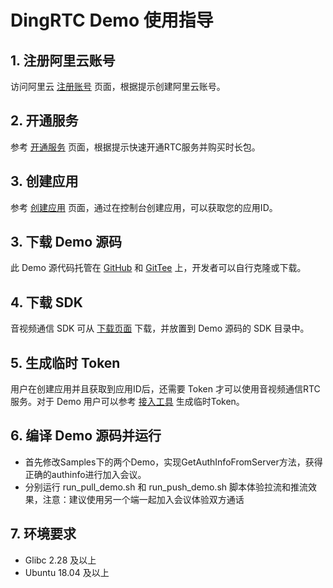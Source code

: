 # DingRTC Demo 使用指导

## 1. 注册阿里云账号
访问阿里云 [注册账号](https://help.aliyun.com/document_detail/324609.html) 页面，根据提示创建阿里云账号。

## 2. 开通服务
参考 [开通服务](https://help.aliyun.com/document_detail/2640080.html) 页面，根据提示快速开通RTC服务并购买时长包。

## 3. 创建应用
参考 [创建应用](https://help.aliyun.com/document_detail/2640083.html) 页面，通过在控制台创建应用，可以获取您的应用ID。

## 3. 下载 Demo 源码
此 Demo 源代码托管在 [GitHub](https://github.com/aliyun/AliRTCSample/tree/master/DingRTC) 和  [GitTee](https://gitee.com/dingrtc/AliRTCSample/tree/master/DingRTC)  上，开发者可以自行克隆或下载。

## 4. 下载 SDK
音视频通信 SDK 可从 [下载页面](https://help.aliyun.com/document_detail/2640158.html) 下载，并放置到 Demo 源码的 SDK 目录中。

## 5. 生成临时 Token
用户在创建应用并且获取到应用ID后，还需要 Token 才可以使用音视频通信RTC服务。对于 Demo 用户可以参考 [接入工具](https://help.aliyun.com/document_detail/2709836.html) 生成临时Token。

## 6. 编译 Demo 源码并运行
- 首先修改Samples下的两个Demo，实现GetAuthInfoFromServer方法，获得正确的authinfo进行加入会议。
- 分别运行 run_pull_demo.sh 和 run_push_demo.sh 脚本体验拉流和推流效果，注意：建议使用另一个端一起加入会议体验双方通话

## 7. 环境要求
- Glibc 2.28 及以上
- Ubuntu 18.04 及以上
